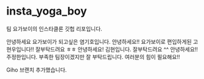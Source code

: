 # insta_yoga_boy
팀 요가보이의 인스타클론 깃헙 리포입니다.

안녕하세요 요가보이가 되고싶은 염기호입니다. 
안녕하세요!! 요가보이로 편입하게된 고현우입니다!! 잘부탁드려요 ㅎㅎ
안녕하세요! 김현입니다. 잘부탁드려요 ^^
안녕하세요!! 주정한입니다. 부족한 팀장이겠지만 잘 부탁드립니다. 여러분의 힘이 필요해요!!

Giho 브랜치 추가했습니다.
